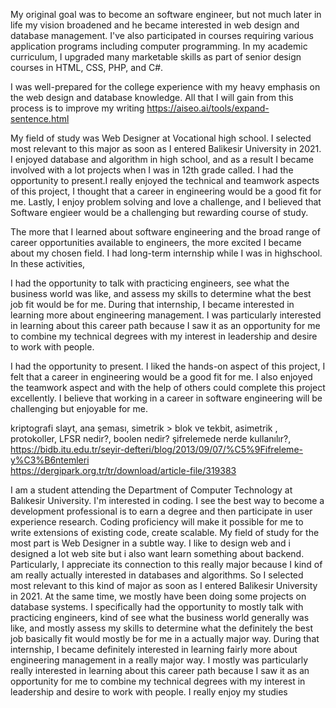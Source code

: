 My original goal was to become an software engineer, but not much later in life my vision broadened and he became interested in web design and database management.
I've also participated in courses requiring various application programs including computer programming.
In my academic curriculum, I upgraded many marketable skills as part of senior design courses in HTML, CSS, PHP, and C#.


I was well-prepared for the college experience with my heavy emphasis
on the web design and database knowledge.
All that I will gain from this process is to improve my writing
https://aiseo.ai/tools/expand-sentence.html

My field of study was Web Designer at Vocational high school. I selected most relevant to this major as soon as I entered Balikesir University in 2021. I enjoyed database and algorithm in high school, and as a result I became involved with a lot projects when I was in 12th grade called. I had the opportunity to present.I really enjoyed the technical and teamwork aspects of this project, I
thought that a career in engineering would be a good fit for me.
Lastly, I enjoy problem solving and love a challenge, and I believed that Software engieer would be a challenging but rewarding  course of study. 



The more that I learned about software engineering and the broad range of career opportunities available to engineers, the more excited I became about my chosen field. I had long-term internship while I was in highschool. In these activities,

I had the opportunity to talk with practicing engineers, see what the business world was like, and assess my skills to determine what the best job fit would be for me. During that internship, I became interested in learning more about engineering management. I was particularly interested in learning about this career path because I saw it
as an opportunity for me to combine my technical degrees with my
interest in leadership and desire to work with people.


I had the opportunity to present. I liked the hands-on aspect of this project, I felt that a career in engineering would be a good fit for me. I also enjoyed the teamwork aspect and with the help of others could complete this project excellently. I believe that working in a career in software engineering will be challenging but enjoyable for me.

kriptografi slayt, ana şeması, simetrik > blok ve tekbit, asimetrik , protokoller, LFSR nedir?, boolen nedir? şifrelemede nerde kullanılır?,
https://bidb.itu.edu.tr/seyir-defteri/blog/2013/09/07/%C5%9Fifreleme-y%C3%B6ntemleri <br>
https://dergipark.org.tr/tr/download/article-file/319383

I am a student attending the Department of Computer Technology at Balıkesir University. I'm interested in coding. I see the best way to become a development professional is to earn a degree and then participate in user experience research. Coding proficiency will make it possible for me to write extensions of existing code, create scalable. My field of study for the most part is Web Designer in a subtle way. I like to design web and i designed a lot web site but i also want learn something about backend. Particularly, I appreciate its connection to this really major because I kind of am really actually interested in databases and algorithms. So I selected most relevant to this kind of major as soon as I entered Balikesir University in 2021. At the same time, we mostly have been doing some projects on database systems. I specifically had the opportunity to mostly talk with practicing engineers, kind of see what the business world generally was like, and mostly assess my skills to determine what the definitely the best job basically fit would mostly be for me in a actually major way. During that internship, I became definitely interested in learning fairly more about engineering management in a really major way. I mostly was particularly really interested in learning about this career path because I saw it as an opportunity for me to combine my technical degrees with my interest in leadership and desire to work with people. I really enjoy my studies

